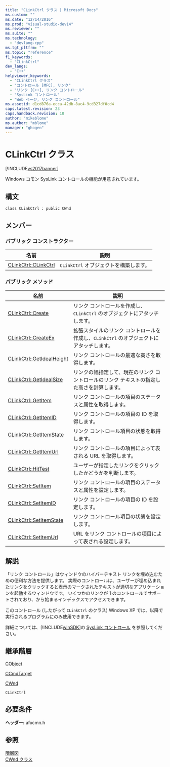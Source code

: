 ```yaml
---
title: "CLinkCtrl クラス | Microsoft Docs"
ms.custom: ""
ms.date: "12/14/2016"
ms.prod: "visual-studio-dev14"
ms.reviewer: ""
ms.suite: ""
ms.technology: 
  - "devlang-cpp"
ms.tgt_pltfrm: ""
ms.topic: "reference"
f1_keywords: 
  - "CLinkCtrl"
dev_langs: 
  - "C++"
helpviewer_keywords: 
  - "CLinkCtrl クラス"
  - "コントロール [MFC], リンク"
  - "リンク [C++], リンク コントロール"
  - "SysLink コントロール"
  - "Web ページ, リンク コントロール"
ms.assetid: d1cd876a-ecca-42db-8ac4-9cd327df0cd4
caps.latest.revision: 23
caps.handback.revision: 10
author: "mikeblome"
ms.author: "mblome"
manager: "ghogen"
---
```

# CLinkCtrl クラス
[!INCLUDE[vs2017banner](../../assembler/inline/includes/vs2017banner.md)]

Windows コモン SysLink コントロールの機能が用意されています。  
  
## 構文  
  
```  
class CLinkCtrl : public CWnd  
```  
  
## メンバー  
  
### パブリック コンストラクター  
  
|名前|説明|  
|--------|--------|  
|[CLinkCtrl::CLinkCtrl](../Topic/CLinkCtrl::CLinkCtrl.md)|`CLinkCtrl` オブジェクトを構築します。|  
  
### パブリック メソッド  
  
|名前|説明|  
|--------|--------|  
|[CLinkCtrl::Create](../Topic/CLinkCtrl::Create.md)|リンク コントロールを作成し、`CLinkCtrl` のオブジェクトにアタッチします。|  
|[CLinkCtrl::CreateEx](../Topic/CLinkCtrl::CreateEx.md)|拡張スタイルのリンク コントロールを作成し、`CLinkCtrl` のオブジェクトにアタッチします。|  
|[CLinkCtrl::GetIdealHeight](../Topic/CLinkCtrl::GetIdealHeight.md)|リンク コントロールの最適な高さを取得します。|  
|[CLinkCtrl::GetIdealSize](../Topic/CLinkCtrl::GetIdealSize.md)|リンクの幅指定して、現在のリンク コントロールのリンク テキストの指定した高さを計算します。|  
|[CLinkCtrl::GetItem](../Topic/CLinkCtrl::GetItem.md)|リンク コントロールの項目のステータスと属性を取得します。|  
|[CLinkCtrl::GetItemID](../Topic/CLinkCtrl::GetItemID.md)|リンク コントロールの項目の ID を取得します。|  
|[CLinkCtrl::GetItemState](../Topic/CLinkCtrl::GetItemState.md)|リンク コントロール項目の状態を取得します。|  
|[CLinkCtrl::GetItemUrl](../Topic/CLinkCtrl::GetItemUrl.md)|リンク コントロールの項目によって表される URL を取得します。|  
|[CLinkCtrl::HitTest](../Topic/CLinkCtrl::HitTest.md)|ユーザーが指定したリンクをクリックしたかどうかを判断します。|  
|[CLinkCtrl::SetItem](../Topic/CLinkCtrl::SetItem.md)|リンク コントロールの項目のステータスと属性を設定します。|  
|[CLinkCtrl::SetItemID](../Topic/CLinkCtrl::SetItemID.md)|リンク コントロールの項目の ID を設定します。|  
|[CLinkCtrl::SetItemState](../Topic/CLinkCtrl::SetItemState.md)|リンク コントロール項目の状態を設定します。|  
|[CLinkCtrl::SetItemUrl](../Topic/CLinkCtrl::SetItemUrl.md)|URL をリンク コントロールの項目によって表される設定します。|  
  
## 解説  
 「リンク コントロール」はウィンドウのハイパーテキスト リンクを埋め込むための便利な方法を提供します。  実際のコントロールは、ユーザーが埋め込まれたリンクをクリックすると表示のマークされたテキストが適切なアプリケーションを起動するウィンドウです。  いくつかのリンクが 1 のコントロールでサポートされており、から始まるインデックスでアクセスできます。  
  
 このコントロール \(したがって `CLinkCtrl` のクラス\) Windows XP では、以降で実行されるプログラムにのみ使用できます。  
  
 詳細については、[!INCLUDE[winSDK](../../atl/includes/winsdk_md.md)]の [SysLink コントロール](http://msdn.microsoft.com/library/windows/desktop/bb760706) を参照してください。  
  
## 継承階層  
 [CObject](../Topic/CObject%20Class.md)  
  
 [CCmdTarget](../Topic/CCmdTarget%20Class.md)  
  
 [CWnd](../Topic/CWnd%20Class.md)  
  
 `CLinkCtrl`  
  
## 必要条件  
 **ヘッダー:** afxcmn.h  
  
## 参照  
 [階層図](../../mfc/hierarchy-chart.md)   
 [CWnd クラス](../Topic/CWnd%20Class.md)